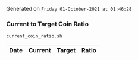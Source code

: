 Generated on `Friday 01-October-2021 at 01:46:28`

### Current to Target Coin Ratio
`current_coin_ratio.sh`

Date|Current|Target|Ratio
---|---|---|---
